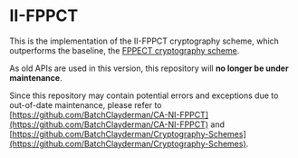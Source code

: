 # II-FPPCT

This is the implementation of the II-FPPCT cryptography scheme, which outperforms the baseline, the [FPPECT cryptography scheme](https://github.com/BatchClayderman/FEPPCT). 

As old APIs are used in this version, this repository will **no longer be under maintenance**. 

Since this repository may contain potential errors and exceptions due to out-of-date maintenance, please refer to [https://github.com/BatchClayderman/CA-NI-FPPCT](https://github.com/BatchClayderman/CA-NI-FPPCT) and [https://github.com/BatchClayderman/Cryptography-Schemes](https://github.com/BatchClayderman/Cryptography-Schemes). 

